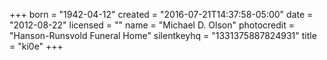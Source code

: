 +++
born = "1942-04-12"
created = "2016-07-21T14:37:58-05:00"
date = "2012-08-22"
licensed = ""
name = "Michael D. Olson"
photocredit = "Hanson-Runsvold Funeral Home"
silentkeyhq = "1331375887824931"
title = "ki0e"
+++
